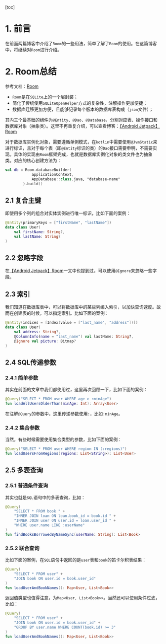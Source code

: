 [toc]
# 1. 前言
在前面两篇博客中介绍了`Room`的一些用法，简单了解了`Room`的使用。在这篇博客中，将继续对`Room`进行介绍。

# 2. Room总结
参考文档：[Room](https://developer.android.google.cn/training/data-storage/room?hl=zh_cn#kts)
- `Room`是在`SQLite`上的一个层封装；
- 简化了传统使用`SQLiteOpenHelper`方式的复杂性，注解操作更加便捷；
- 数据库迁移更加方便，且能够记录每个版本的数据库表构成（`json`文件）；

其内三个最基础的组件为`@Entity`、`@Dao`、`@Database`，分别对应表、操作接口和数据库对象（抽象类）。这里不再重复介绍，可以查看博客：[【Android Jetpack】Room](https://mengfou.blog.csdn.net/article/details/124305084)

对于数据库实例化对象，需要遵循单例模式，在`kotlin`中需要使用`@JvmStatic`来进行标识，且对于每个表（即`@Entity`标识的类）的`Dao`接口需要申明，不需要实现。具体的实现由`Room`框架完成，也就是数据库实例化对象的类文件也为抽象类。对应的核心创建方法为：
~~~kotlin
val db = Room.databaseBuilder(
            applicationContext,
            AppDatabase::class.java, "database-name"
        ).build()
~~~
## 2.1 复合主键
即使用多个列的组合对实体实例进行唯一标识，比如下面的案例：
~~~kotlin
@Entity(primaryKeys = ["firstName", "lastName"])
data class User(
    val firstName: String?,
    val lastName: String?
)
~~~
## 2.2 忽略字段
在[【Android Jetpack】Room](https://mengfou.blog.csdn.net/article/details/124305084)一文中也提到过，可以使用`@Ignore`来忽略一些字段。

## 2.3 索引
我们知道在数据库表中，可以将数据库中的某些列编入索引，以加快查询速度。故而在创建表的时候，可以指定索引。比如下面的案例：
~~~kotlin
@Entity(indices = [Index(value = ["last_name", "address"])])
data class User(
    val address: String?,
    @ColumnInfo(name = "last_name") val lastName: String?,
    @Ignore val picture: Bitmap?
)
~~~

## 2.4 SQL传递参数
### 2.4.1 简单参数
其实在前面的文章中我们都使用过，这里再次回顾一下，比如下面的案例：
~~~kotlin
@Query("SELECT * FROM user WHERE age > :minAge")
fun loadAllUsersOlderThan(minAge: Int): Array<User>
~~~
在注解`@Query`的参数中，这里传递参数使用`:`，比如`:minAge`。

### 2.4.2 集合参数
当然，有些时候需要使用集合类型的参数，比如下面的案例：
~~~kotlin
@Query("SELECT * FROM user WHERE region IN (:regions)")
fun loadUsersFromRegions(regions: List<String>): List<User>
~~~

## 2.5 多表查询
### 2.5.1 普通条件查询
其实也就是`SQL`语句中的多表查询，比如：
~~~kotlin
@Query(
    "SELECT * FROM book " +
    "INNER JOIN loan ON loan.book_id = book.id " +
    "INNER JOIN user ON user.id = loan.user_id " +
    "WHERE user.name LIKE :userName"
)
fun findBooksBorrowedByNameSync(userName: String): List<Book>
~~~
### 2.5.2 联合查询
比如下面的案例，在`SQL`语句中返回的是`user`表和`book`的笛卡尔积表结果：
~~~kotlin
@Query(
    "SELECT * FROM user" +
    "JOIN book ON user.id = book.user_id"
)
fun loadUserAndBookNames(): Map<User, List<Book>>
~~~
返回值类型也值得注意，为`Map<User, List<Book>>`。当然还可以使用条件过滤，比如：
~~~kotlin
@Query(
    "SELECT * FROM user" +
    "JOIN book ON user.id = book.user_id" +
    "GROUP BY user.name WHERE COUNT(book.id) >= 3"
)
fun loadUserAndBookNames(): Map<User, List<Book>>
~~~


